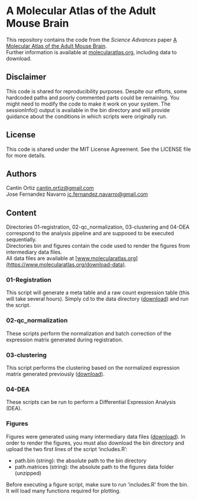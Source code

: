 # A Molecular Atlas of the Adult Mouse Brain
This repository contains the code from the *Science Advances* paper [A Molecular Atlas of the Adult Mouse Brain](https://advances.sciencemag.org/content/6/26/eabb3446).  
Further information is available at [molecularatlas.org](https://wwww.molecularatlas.org), including data to download.

## Disclaimer
This code is shared for reproducibility purposes. Despite our efforts, some hardcoded paths and poorly commented parts could be remaining. You might need to modify the code to make it work on your system. The sessionInfo() output is available in the bin directory and will provide guidance about the conditions in which scripts were originally run.

## License
This code is shared under the MIT License Agreement. See the LICENSE file for more details.

## Authors
Cantin Ortiz <cantin.ortiz@gmail.com>  
Jose Fernandez Navarro <jc.fernandez.navarro@gmail.com>

## Content
Directories 01-registration, 02-qc_normalization, 03-clustering and 04-DEA correspond to the analysis pipeline and are supposed to be executed sequentially.  
Directories bin and figures contain the code used to render the figures from intermediary data files.  
All data files are available at [www.molecularatlas.org](https://www.molecularatlas.org/download-data).  

### 01-Registration
This script will generate a meta table and a raw count expression table (this will take several hours). Simply cd to the data directory ([download](https://www.molecularatlas.org/data-to-download/intermediary_data/01-registration.zip)) and run the script.

### 02-qc_normalization
These scripts perform the normalization and batch correction of the expression matrix generated during registration.

### 03-clustering
This script performs the clustering based on the normalized expression matrix generated previously ([download](https://www.molecularatlas.org/data-to-download/processed_data/expr_normalized_table.tsv.gz)).

### 04-DEA
These scripts can be run to perform a Differential Expression Analysis (DEA).

### Figures
Figures were generated using many intermediary data files ([download](https://www.molecularatlas.org/data-to-download/intermediary_data/figures.zip)). In order to render the figures, you must also download the bin directory and upload the two first lines of the script ‘includes.R’: 
- path.bin (string): the absolute path to the bin directory
- path.matrices (string): the absolute path to the figures data folder (unzipped)  

Before executing a figure script, make sure to run 'includes.R' from the bin. It will load many functions required for plotting. 
